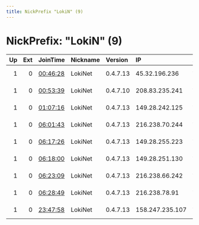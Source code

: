 ```yaml
---
title: NickPrefix "LokiN" (9)
---
```


# NickPrefix: "LokiN" (9)

|   Up |   Ext | JoinTime                                                                                              | Nickname   | Version   | IP              | AS        | CC   |   ORp |   Dirp | OS    | Contact                 |   eFamMembers |
|-----:|------:|:------------------------------------------------------------------------------------------------------|:-----------|:----------|:----------------|:----------|:-----|------:|-------:|:------|:------------------------|--------------:|
|    1 |     0 | [00:46:28](https://nusenu.github.io/OrNetStats/w/relay/F7DCD70DD2A1C7C14E0E2EC5FAB4122BCCFDCAFA.html) | LokiNet    | 0.4.7.13  | 45.32.196.236   | AS-CHOOPA | us   |   443 |      0 | Linux | None                    |             1 |
|    1 |     0 | [00:53:39](https://nusenu.github.io/OrNetStats/w/relay/E1DB8E0EEA61034A1951DBC7DE75FEC99BC95C23.html) | LokiNet    | 0.4.7.10  | 208.83.235.241  | AS-CHOOPA | us   |   443 |      0 | Linux | None                    |             1 |
|    1 |     0 | [01:07:16](https://nusenu.github.io/OrNetStats/w/relay/7CA0BC047CCC943F18F34B3D88A4C8A06C6446DC.html) | LokiNet    | 0.4.7.13  | 149.28.242.125  | AS-CHOOPA | us   |   443 |      0 | Linux | None                    |             1 |
|    1 |     0 | [06:01:43](https://nusenu.github.io/OrNetStats/w/relay/B24B027A6BF8D40FD7B4249E217C893CACE3171A.html) | LokiNet    | 0.4.7.13  | 216.238.70.244  | AS-CHOOPA | us   |   443 |      0 | Linux | None                    |             1 |
|    1 |     0 | [06:17:26](https://nusenu.github.io/OrNetStats/w/relay/8942F8D68EAF28AD7FD304CD6364DF0F35C85391.html) | LokiNet    | 0.4.7.13  | 149.28.255.223  | AS-CHOOPA | us   |   443 |      0 | Linux | None                    |             1 |
|    1 |     0 | [06:18:00](https://nusenu.github.io/OrNetStats/w/relay/03D867BF05D121CAA61A845CD43C55926FF11A68.html) | LokiNet    | 0.4.7.13  | 149.28.251.130  | AS-CHOOPA | us   |   443 |      0 | Linux | None                    |             1 |
|    1 |     0 | [06:23:09](https://nusenu.github.io/OrNetStats/w/relay/B23DF09D474AD13ED966371E927EEAD725E4C982.html) | LokiNet    | 0.4.7.13  | 216.238.66.242  | AS-CHOOPA | us   |   443 |      0 | Linux | None                    |             1 |
|    1 |     0 | [06:28:49](https://nusenu.github.io/OrNetStats/w/relay/8206FD092DACE05248D58E3AA8CD9B5DB012C0A5.html) | LokiNet    | 0.4.7.13  | 216.238.78.91   | AS-CHOOPA | us   |   443 |      0 | Linux | None                    |             1 |
|    1 |     0 | [23:47:58](https://nusenu.github.io/OrNetStats/w/relay/077A4E1F41D8C67385F2A23E7A8FF506C4B9DFCA.html) | LokiNet    | 0.4.7.13  | 158.247.235.107 | AS-CHOOPA | jp   |   443 |      0 | Linux | LokiNet LokiNet@Oxen.io |             1 |
